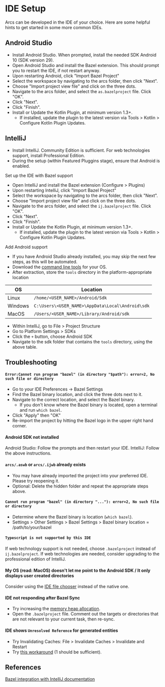 # IDE Setup

Arcs can be developed in the IDE of your choice. Here are some helpful hints to get started in some more common IDEs.

## Android Studio

- Install Android Studio. When prompted, install the needed SDK Android 10 (SDK version 29).
- Open Android Studio and install the Bazel extension. This should prompt you to restart the IDE, if not restart anyway.
- Upon restarting Android, click "Import Bazel Project"
- Select the workspace by navigating to the arcs folder, then click "Next".
- Choose "Import project view file" and click on the three dots.
- Navigate to the arcs folder, and select the `as.bazelproject` file. Click "OK".
- Click "Next".
- Click "Finish".
- Install or Update the Kotlin Plugin, at minimum version 1.3+.
  - If installed, update the plugin to the latest version via Tools > Kotlin > Configure Kotlin Plugin Updates. 

## IntelliJ

- Install IntelliJ. Community Edition is sufficient. For web technologies support, install Professional Edition.
- During the setup (within Featured Pluggins stage), ensure that Android is enabled.

Set up the IDE with Bazel support
- Open IntelliJ and install the Bazel extension (Configure > Plugins)
- Upon restarting IntelliJ, click "Import Bazel Project"
- Select the workspace by navigating to the arcs folder, then click "Next".
- Choose "Import project view file" and click on the three dots.
- Navigate to the arcs folder, and select the `ij.bazelproject` file. Click "OK".
- Click "Next".
- Click "Finish".
- Install or Update the Kotlin Plugin, at minimum version 1.3+.
  - If installed, update the plugin to the latest version via Tools > Kotlin > Configure Kotlin Plugin Updates. 

Add Android support
- If you have Android Studio already installed, you may skip the next few steps, as this will be automated.
- Download the [command line tools](https://developer.android.com/studio/#command-tools) for your OS. 
- After extraction, store the `tools` directory in the platform-appropriate location

| OS       | Location  |
| -------- | --------- |
| Linux    | `/home/<USER_NAME>/Android/Sdk` |
| Windows  | `C:\Users\<USER_NAME>\AppData\Local\Android\sdk` |
| MacOS    | `/Users/<USER_NAME>/Library/Android/sdk` |

- Within IntelliJ, go to File > Project Structure
- Go to Platform Settings > SDKs
- Click the `+` button, choose Android SDK
- Navigate to the sdk folder that contains the `tools` directory, using the above table. 


## Troubleshooting

#### `Error:Cannot run program "bazel" (in directory "$path"): error=2, No such file or directory`

- Go to your IDE Preferences -> Bazel Settings
- Find the Bazel binary location, and click the three dots next to it.
- Navigate to the correct location, and select the Bazel binary.
  - If you don't know where the Bazel binary is located, open a terminal and run `which bazel`.
- Click "Apply" then "OK"
- Re-import the project by hitting the Bazel logo in the upper right hand corner.

#### Android SDK not installed

Android Studio: Follow the prompts and then restart your IDE.
IntelliJ: Follow the above instructions.

#### `arcs/.aswb` or `arcs/.ijwb` already exists

- You may have already imported the project into your preferred IDE. Please try reopening it.
- Optional: Delete the hidden folder and repeat the appropriate steps above.

#### `Cannot run program "bazel" (in directory "..."): error=2, No such file or directory`

- Determine where the Bazel binary is location (`which bazel`).
- Settings > Other Settings > Bazel Settings > Bazel binary location = /path/to/your/bazel

#### `Typescript is not supported by this IDE`

If web technology support is not needed, choose `.bazelproject` instead of `ij.bazelproject`. If web technologies are needed, consider upgrading to the professional edition of IntelliJ.

#### My OS (read: MacOS) doesn't let me point to the Android SDK / It only displays user created directories

Consider using the [IDE file chooser](https://intellij-support.jetbrains.com/hc/en-us/community/posts/115000128290-Use-IDE-File-Chooser-Rather-Than-Native-One) instead of the native one. 

#### IDE not responding after Bazel Sync

- Try increasing the [memory heap allocation](https://www.jetbrains.com/help/idea/increasing-memory-heap.html). 
- Open the `.bazelproject` file. Comment out the targets or directories that are not relevant to your current task, then re-sync. 

#### IDE shows `Unresolved Reference` for generated entities

- Try Invalidating Caches: File > Invalidate Caches > Invalidate and Restart
- Try [this workaround](https://github.com/bazelbuild/intellij/issues/490#issuecomment-454030118) (1 should be sufficient).

## References

[Bazel integration with IntelliJ documentation](https://ij.bazel.build/)
